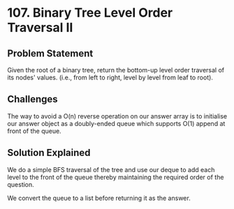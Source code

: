 # 107. Binary Tree Level Order Traversal II

## Problem Statement

Given the root of a binary tree, return the bottom-up level order traversal of its nodes' values. (i.e., from left to right, level by level from leaf to root).

## Challenges

The way to avoid a O(n) reverse operation on our answer array is to initialise our answer object as a doubly-ended queue which supports O(1) append at front of the queue.

## Solution Explained

We do a simple BFS traversal of the tree and use our deque to add each level to the front of the queue thereby maintaining the required order of the question.

We convert the queue to a list before returning it as the answer.
